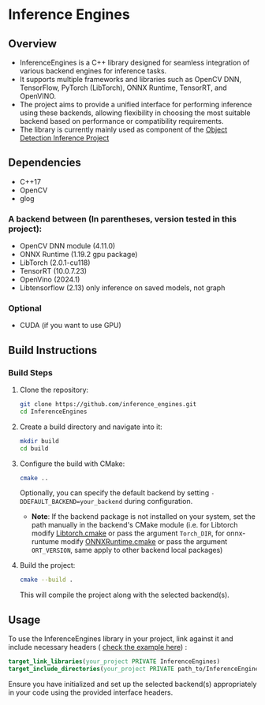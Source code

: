 
# Inference Engines

## Overview

* InferenceEngines is a C++ library designed for seamless integration of various backend engines for inference tasks. 
* It supports multiple frameworks and libraries such as OpenCV DNN, TensorFlow, PyTorch (LibTorch), ONNX Runtime, TensorRT, and OpenVINO.
* The project aims to provide a unified interface for performing inference using these backends, allowing flexibility in choosing the most suitable backend based on performance or compatibility requirements.
* The library is currently mainly used as component of the [Object Detection Inference Project](https://github.com/olibartfast/object-detection-inference)

## Dependencies 
- C++17
- OpenCV
- glog

### A backend between (In parentheses, version tested in this project):
* OpenCV DNN module (4.11.0) 
* ONNX Runtime (1.19.2 gpu package)
* LibTorch (2.0.1-cu118)
* TensorRT (10.0.7.23)
* OpenVino (2024.1)
* Libtensorflow (2.13) only inference on saved models, not graph

### Optional
* CUDA (if you want to use GPU)

## Build Instructions

### Build Steps

1. Clone the repository:

   ```bash
   git clone https://github.com/inference_engines.git
   cd InferenceEngines
   ```

2. Create a build directory and navigate into it:

   ```bash
   mkdir build
   cd build
   ```

3. Configure the build with CMake:

   ```bash
   cmake ..
   ```

   Optionally, you can specify the default backend by setting `-DDEFAULT_BACKEND=your_backend` during configuration.
   - **Note**:  If the backend package is not installed on your system, set the path manually in the backend's CMake module (i.e. for Libtorch modify [Libtorch.cmake](cmake/LibTorch.cmake)  or pass the argument ``Torch_DIR``, for onnx-runtume modify [ONNXRuntime.cmake](cmake/ONNXRuntime.cmake) or pass the argument ``ORT_VERSION``, same apply to other backend local packages)

5. Build the project:

   ```bash
   cmake --build .
   ```

   This will compile the project along with the selected backend(s).

## Usage

To use the InferenceEngines library in your project, link against it and include necessary headers ( [check the example here](https://github.com/olibartfast/object-detection-inference/blob/master/CMakeLists.txt)) :

```cmake
target_link_libraries(your_project PRIVATE InferenceEngines)
target_include_directories(your_project PRIVATE path_to/InferenceEngines/include)
```

Ensure you have initialized and set up the selected backend(s) appropriately in your code using the provided interface headers.
